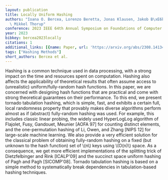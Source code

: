 ```yaml
---
layout: publication
title: Locally Uniform Hashing
authors: "Ioana O. Bercea, Lorenzo Beretta, Jonas Klausen, Jakob B\xE6k Tejs Houen,\
  \ Mikkel Thorup"
conference: 2023 IEEE 64th Annual Symposium on Foundations of Computer Science (FOCS)
year: 2023
bibkey: bercea2023locally
citations: 1
additional_links: [{name: Paper, url: 'https://arxiv.org/abs/2308.14134'}]
tags: ["Hashing Methods"]
short_authors: Bercea et al.
---
```

Hashing is a common technique used in data processing, with a strong impact
on the time and resources spent on computation. Hashing also affects the
applicability of theoretical results that often assume access to (unrealistic)
uniform/fully-random hash functions. In this paper, we are concerned with
designing hash functions that are practical and come with strong theoretical
guarantees on their performance.
  To this end, we present tornado tabulation hashing, which is simple, fast,
and exhibits a certain full, local randomness property that provably makes
diverse algorithms perform almost as if (abstract) fully-random hashing was
used. For example, this includes classic linear probing, the widely used
HyperLogLog algorithm of Flajolet, Fusy, Gandouet, Meunier [AOFA 97] for
counting distinct elements, and the one-permutation hashing of Li, Owen, and
Zhang [NIPS 12] for large-scale machine learning. We also provide a very
efficient solution for the classical problem of obtaining fully-random hashing
on a fixed (but unknown to the hash function) set of \\(n\\) keys using \\(O(n)\\)
space. As a consequence, we get more efficient implementations of the splitting
trick of Dietzfelbinger and Rink [ICALP'09] and the succinct space uniform
hashing of Pagh and Pagh [SICOMP'08].
  Tornado tabulation hashing is based on a simple method to systematically
break dependencies in tabulation-based hashing techniques.